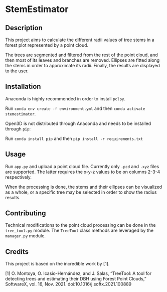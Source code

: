 # StemEstimator

## Description
This project aims to calculate the different radii values of tree stems in a forest plot represented by a point cloud.

The trees are segmented and filtered from the rest of the point cloud, and then most of its leaves and branches are removed. Ellipses are fitted along the stems in order to approximate its radii. Finally, the results are displayed to the user.

## Installation
Anaconda is highly recommended in order to install `pclpy`.

Run `conda env create -f environment.yml` and then `conda activate stemestimator`. 

Open3D is not distributed through Anaconda and needs to be installed through `pip`:

Run `conda install pip` and then `pip install -r requirements.txt`

## Usage
Run `app.py` and upload a point cloud file. Currently only `.pcd` and `.xyz` files are supported. The latter requires the x-y-z values to be on columns 2-3-4 respectively.

When the processing is done, the stems and their ellipses can be visualized as a whole, or a specific tree may be selected in order to show the radius results.

## Contributing
Technical modifications to the point cloud processing can be done in the `tree_tool.py` module. The `TreeTool` class methods are leveraged by the `manager.py` module.

## Credits
This project is based on the incredible work by [1].

[1] O. Montoya, O. Icasio-Hernández, and J. Salas, “TreeTool: A tool for detecting trees and estimating their DBH using Forest Point Clouds,” SoftwareX, vol. 16, Nov. 2021. doi:10.1016/j.softx.2021.100889 